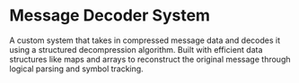 # Message Decoder System
A custom system that takes in compressed message data and decodes it using a structured decompression algorithm. Built with efficient data structures like maps and arrays to reconstruct the original message through logical parsing and symbol tracking.
